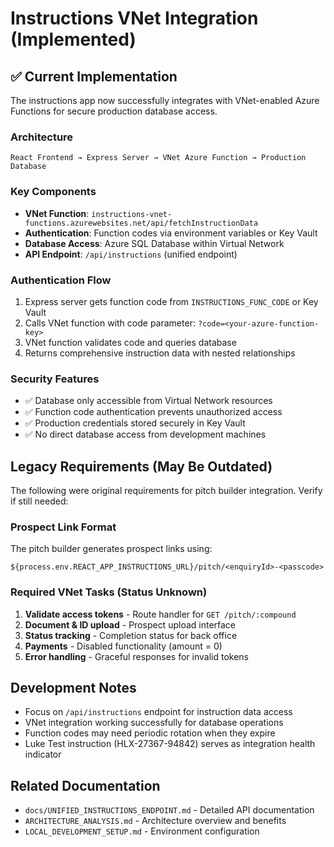 # Instructions VNet Integration (Implemented)

## ✅ Current Implementation

The instructions app now successfully integrates with VNet-enabled Azure Functions for secure production database access.

### Architecture
```
React Frontend → Express Server → VNet Azure Function → Production Database
```

### Key Components
- **VNet Function**: `instructions-vnet-functions.azurewebsites.net/api/fetchInstructionData`
- **Authentication**: Function codes via environment variables or Key Vault
- **Database Access**: Azure SQL Database within Virtual Network
- **API Endpoint**: `/api/instructions` (unified endpoint)

### Authentication Flow
1. Express server gets function code from `INSTRUCTIONS_FUNC_CODE` or Key Vault
2. Calls VNet function with code parameter: `?code=<your-azure-function-key>`
3. VNet function validates code and queries database
4. Returns comprehensive instruction data with nested relationships

### Security Features
- ✅ Database only accessible from Virtual Network resources
- ✅ Function code authentication prevents unauthorized access  
- ✅ Production credentials stored securely in Key Vault
- ✅ No direct database access from development machines

## Legacy Requirements (May Be Outdated)

The following were original requirements for pitch builder integration. Verify if still needed:

### Prospect Link Format
The pitch builder generates prospect links using:
```
${process.env.REACT_APP_INSTRUCTIONS_URL}/pitch/<enquiryId>-<passcode>
```

### Required VNet Tasks (Status Unknown)
1. **Validate access tokens** - Route handler for `GET /pitch/:compound`
2. **Document & ID upload** - Prospect upload interface  
3. **Status tracking** - Completion status for back office
4. **Payments** - Disabled functionality (amount = 0)
5. **Error handling** - Graceful responses for invalid tokens

## Development Notes

- Focus on `/api/instructions` endpoint for instruction data access
- VNet integration working successfully for database operations
- Function codes may need periodic rotation when they expire
- Luke Test instruction (HLX-27367-94842) serves as integration health indicator

## Related Documentation
- `docs/UNIFIED_INSTRUCTIONS_ENDPOINT.md` - Detailed API documentation
- `ARCHITECTURE_ANALYSIS.md` - Architecture overview and benefits  
- `LOCAL_DEVELOPMENT_SETUP.md` - Environment configuration
